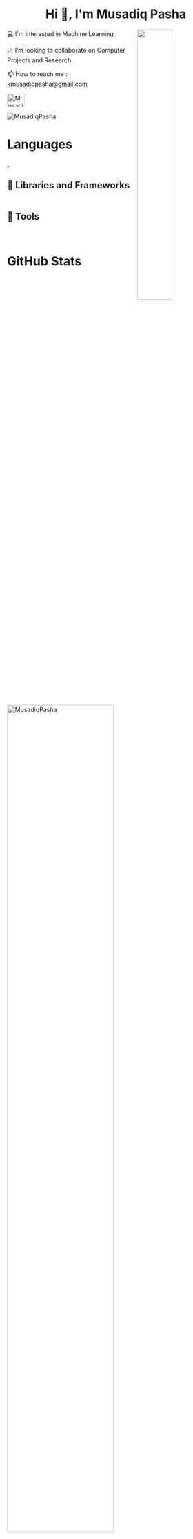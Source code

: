 <h1 align="center">Hi 👋, I'm Musadiq Pasha</h1>
<img align = "right"  width="40%"src="https://media.giphy.com/media/IcZhFmufozDCij3p22/giphy.gif">
<p align="left">💻 I'm interested in Machine Learning </p>
<p align="left"> 📈 I’m looking to collaborate on Computer Projects and Research. </p>
<p align="left"> 📫 How to reach me : 
<a href="kmusadiqpasha@gmail.com">kmusadiqpasha@gmail.com</a> 
  
<a href="https://www.linkedin.com/in/kmusadiqpasha" target="blank"><img align="center" src="https://raw.githubusercontent.com/rahuldkjain/github-profile-readme-generator/master/src/images/icons/Social/linked-in-alt.svg" alt="MusadiqPasha" height="30" width="40" /></a></a></p>

<p align="left" width="25%"> <img src="https://komarev.com/ghpvc/?username=musadiqpasha&label=Profile%20views&color=0e75b6&style=flat" alt="MusadiqPasha" /> </p>

# Languages
<a href=""><img alt="" src="https://img.shields.io/badge/Python-3776AB?style=for-the-badge&logo=python&logoColor=white" style="border-radius: 20px;"/></a><a href="">
<img alt="" src="https://img.shields.io/badge/C-00599C?style=for-the-badge&logo=c&logoColor=white" style="border-radius: 20px;"/></a><a href=""><a href=""><img alt="" src="https://img.shields.io/badge/C%2B%2B-00599C?style=for-the-badge&logo=c%2B%2B&logoColor=white" style="border-radius: 20px;" /></a><a href=""><img alt="" src="https://img.shields.io/badge/Java-007396?style=for-the-badge&logo=java&logoColor=white" style="border-radius: 20px;" /></a>


## 🧰 Libraries and Frameworks

<a href=""><img alt="" src="https://img.shields.io/badge/TensorFlow-FF6F00?style=for-the-badge&logo=TensorFlow&logoColor=white" style="border-radius: 20px;"/></a><a href=""><img alt="" src="https://img.shields.io/badge/Selenium-43B02A?style=for-the-badge&logo=Selenium&logoColor=white" style="border-radius: 20px;"/></a><a href=""><img alt="" src="https://img.shields.io/badge/Numpy-777BB4?style=for-the-badge&logo=numpy&logoColor=white" style="border-radius: 20px;"/></a><a href=""><img alt="" src="https://img.shields.io/badge/Pandas-2C2D72?style=for-the-badge&logo=pandas&logoColor=white" style="border-radius: 20px;"/></a><a href=""><img alt="" src="https://img.shields.io/badge/scikit_learn-F7931E?style=for-the-badge&logo=scikit-learn&logoColor=white" style="border-radius: 20px;"/></a>


## 🔧 Tools


<a href=""><img alt="" src="https://img.shields.io/badge/Visual_Studio_Code-0078D4?style=for-the-badge&logo=visual%20studio%20code&logoColor=white" style="border-radius: 20px;"/></a>
<a href=""><img alt="" src="https://img.shields.io/badge/Google_Colab-F9AB00?style=for-the-badge&logo=google%20colab&logoColor=white" style="border-radius: 20px;" /></a>
<a href=""><img alt="" src="https://miro.medium.com/v2/resize:fit:1200/1*6Dhu1H4t028lOGbaZuyRCw.png" style="border-radius: 20px;" /></a>

# GitHub Stats

<p>&nbsp;<img align="center" width = "70%" src="https://github-readme-stats.vercel.app/api?username=MusadiqPasha&show_icons=true&locale=en" alt="MusadiqPasha" /></p>

<p><img align="center" width="60%" src="https://github-readme-streak-stats.herokuapp.com/?user=MusadiqPasha&" alt="MusadiqPasha" /></p>

<p><img align="center" width="50%" src="https://github-readme-stats.vercel.app/api/top-langs?username=MusadiqPasha&show_icons=true&locale=en&layout=compact" alt="MusadiqPasha" /></p>


